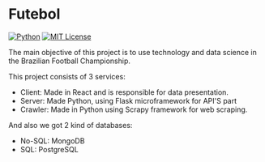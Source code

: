 # Futebol
[![Python](https://img.shields.io/badge/python-3.7-blue.svg)]() [![MIT License](https://img.shields.io/badge/license-MIT-007EC7.svg?style=flat)](/LICENSE)

The main objective of this project is to use technology and data science in the Brazilian Football Championship.

This project consists of 3 services:

* Client: Made in React and is responsible for data presentation.
* Server: Made Python, using Flask microframework for API'S part
* Crawler: Made in Python using Scrapy framework for web scraping.

And also we got 2 kind of databases:
* No-SQL: MongoDB
* SQL: PostgreSQL
